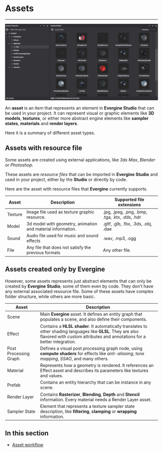 # Assets
---
![Assets](images/assets.jpg)

An **asset** is an item that represents an element in **Evergine Studio** that can be used in your project. It can represent visual or graphic elements like **3D models**, **textures**, or either more abstract engine elements like **sampler states**, **materials** and **render layers**. 

Here it is a summary of different asset types.

## Assets with resource file

Some assets are created using external applications, like _3ds Max_, _Blender_ or _Photoshop_. 

These assets are _resource files_ that can be imported in **Evergine Studio** and used in your project, either by the **Studio** or directly by code. 

Here are the asset with resource files that **Evergine** currently supports.

| Asset | Description | Supported file extensions|
|--------------------|-------------|-------------|
| Texture | Image file used as texture graphic resource. | .jpg, .jpeg, .png, .bmp, .tga, .ktx, .dds, .hdr|
| Model | 3d model with geometry, animation and material information. | .gltf, .glb, .fbx, .3ds, .obj, .dae|
| Sound | Audio file used for music and sound effects | .wav, .mp3, .ogg
| File | Any file that does not satisfy the previous formats | Any other file.

## Assets created only by Evergine

However, some assets represents just abstract elements that can only be created by **Evergine Studio**, some of them even by code. They don't have any external associated resource file. Some of these assets have complex folder structure, while others are more basic.

| Asset | Description |
|-------|-------------|
| Scene | Main **Evergine** asset. It defines an entity graph that populates a scene, and also define their components. 
| Effect | Contains a **HLSL shader**. It automatically translates to other shading languages like **GLSL**. They are also flavored with custom attributes and annotations for a better integration.
| Post Processing Graph | Defines a visual post processing graph node, using **compute shaders** for effects like _anti-aliasing_, _tone mapping_, _SSAO_, and many others.
| Material | Represents how a geometry is rendered. It references an Effect asset and describes its parameters like textures and values.
| Prefab | Contains an entity hierarchy that can be instance in any scene.
| Render Layer | Contains **Rasterizer**, **Blending**, **Depth** and **Stencil** information. Every material needs a Render Layer asset.
| Sampler State | Element that represents a texture sampler state description, like **filtering**, **clamping** or **wrapping** information.|

## In this section
* [Asset workflow](workflow.md)